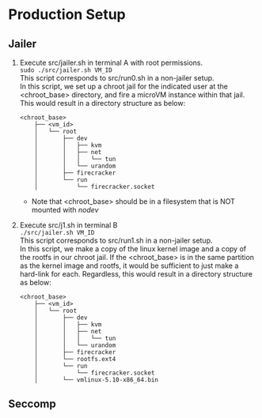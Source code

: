 # Production Setup

## Jailer
1. Execute src/jailer.sh in terminal A with root permissions. <br>
`sudo ./src/jailer.sh VM_ID` <br>
This script corresponds to src/run0.sh in a non-jailer setup. <br>
In this script, we set up a chroot jail for the indicated user at the <chroot_base> directory, and fire a microVM instance within that jail. This would result in a directory structure as below:
    ```
    <chroot_base>
        ├── <vm_id>
        │   └── root
        │       ├── dev
        │       │   ├── kvm
        │       │   ├── net
        │       │   │   └── tun
        │       │   └── urandom
        │       ├── firecracker
        │       └── run
        │           └── firecracker.socket
    ```
    * Note that <chroot_base> should be in a filesystem that is NOT mounted with *nodev*

2. Execute src/j1.sh in terminal B <br>
`./src/jailer.sh VM_ID` <br>
This script corresponds to src/run1.sh in a non-jailer setup. <br>
In this script, we make a copy of the linux kernel image and a copy of the rootfs in our chroot jail. If the <chroot_base> is in the same partition as the kernel image and rootfs, it would be sufficient to just make a hard-link for each. Regardless, this would result in a directory structure as below:
    ```
    <chroot_base>
        ├── <vm_id>
        │   └── root
        │       ├── dev
        │       │   ├── kvm
        │       │   ├── net
        │       │   │   └── tun
        │       │   └── urandom
        │       ├── firecracker
        │       └── rootfs.ext4
        │       └── run
        │           └── firecracker.socket
        │       └── vmlinux-5.10-x86_64.bin
    ```

## Seccomp